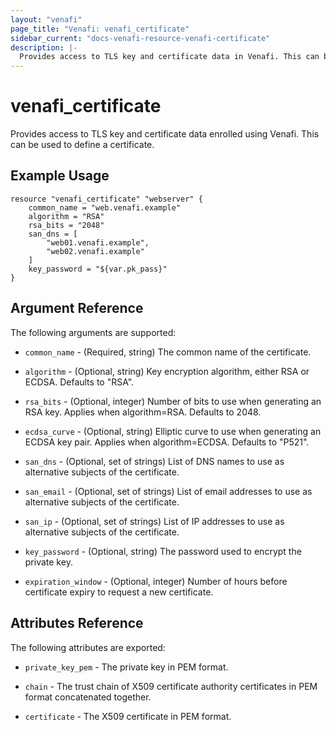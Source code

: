 ```yaml
---
layout: "venafi"
page_title: "Venafi: venafi_certificate"
sidebar_current: "docs-venafi-resource-venafi-certificate"
description: |-
  Provides access to TLS key and certificate data in Venafi. This can be used to define a Venafi certificate.
---
```


# venafi_certificate

Provides access to TLS key and certificate data enrolled using Venafi. This can be used to define a
certificate.

## Example Usage

```hcl
resource "venafi_certificate" "webserver" {
    common_name = "web.venafi.example"
    algorithm = "RSA"
    rsa_bits = "2048"
    san_dns = [
        "web01.venafi.example",
        "web02.venafi.example"
    ]
    key_password = "${var.pk_pass}"
}
```

## Argument Reference

The following arguments are supported:

* `common_name` - (Required, string) The common name of the certificate.

* `algorithm` - (Optional, string) Key encryption algorithm, either RSA or ECDSA.
  Defaults to "RSA".

* `rsa_bits` - (Optional, integer) Number of bits to use when generating an RSA key.
  Applies when algorithm=RSA.  Defaults to 2048.

* `ecdsa_curve` - (Optional, string) Elliptic curve to use when generating an ECDSA
  key pair.  Applies when algorithm=ECDSA.  Defaults to "P521".

* `san_dns` - (Optional, set of strings) List of DNS names to use as alternative
  subjects of the certificate.

* `san_email` - (Optional, set of strings) List of email addresses to use as
  alternative subjects of the certificate.

* `san_ip` - (Optional, set of strings) List of IP addresses to use as alternative
  subjects of the certificate.

* `key_password` - (Optional, string) The password used to encrypt the private key.

* `expiration_window` - (Optional, integer) Number of hours before certificate expiry
  to request a new certificate.

## Attributes Reference

The following attributes are exported:

* `private_key_pem` - The private key in PEM format.

* `chain` - The trust chain of X509 certificate authority certificates in PEM format
  concatenated together.

* `certificate` - The X509 certificate in PEM format.
